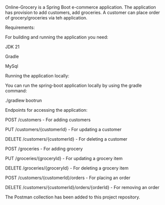 Online-Grocery is a Spring Boot e-commerce application. The application has provision to add customers, add groceries. A customer can place order of grocery/groceries via 
teh application.

Requirements:

For building and running the application you need:

JDK 21

Gradle

MySql

Running the application locally:

You can run the spring-boot application locally by using the gradle command:

./gradlew bootrun

Endpoints for accessing the application:

POST /customers - For adding customers

PUT /customers/{customerId} - For updating a customer

DELETE /customers/{customerId} - For deleting a customer

POST /groceries - For adding grocery

PUT /groceries/{groceryId} - For updating a grocery item

DELETE /groceries/{groceryId} - For deleting a grocery item

POST /customers/{customerId}/orders - For placing an order

DELETE /customers/{customerId}/orders/{orderId} - For removing an order



The Postman collection has been added to this project repository.
